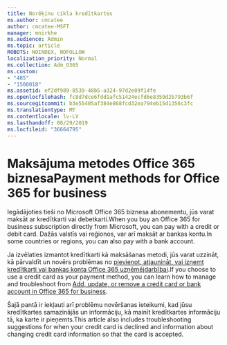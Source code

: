 ```yaml
---
title: Norēķinu cikla kredītkartes
ms.author: cmcatee
author: cmcatee-MSFT
manager: mnirkhe
ms.audience: Admin
ms.topic: article
ROBOTS: NOINDEX, NOFOLLOW
localization_priority: Normal
ms.collection: Adm_O365
ms.custom:
- "485"
- "1500018"
ms.assetid: ef2df989-8539-48b5-a324-97d2e09f14fe
ms.openlocfilehash: fc8d7dce6fdd1afc51424ecfd6e8359d2b793b6f
ms.sourcegitcommit: b3e55405af384e868fcd32ea794eb15d1356c3fc
ms.translationtype: MT
ms.contentlocale: lv-LV
ms.lasthandoff: 08/29/2019
ms.locfileid: "36664795"
---
```

# <a name="payment-methods-for-office-365-for-business"></a><span data-ttu-id="5f7ac-102">Maksājuma metodes Office 365 biznesa</span><span class="sxs-lookup"><span data-stu-id="5f7ac-102">Payment methods for Office 365 for business</span></span>

<span data-ttu-id="5f7ac-103">Iegādājoties tieši no Microsoft Office 365 biznesa abonementu, jūs varat maksāt ar kredītkarti vai debetkarti.</span><span class="sxs-lookup"><span data-stu-id="5f7ac-103">When you buy an Office 365 for business subscription directly from Microsoft, you can pay with a credit or debit card.</span></span> <span data-ttu-id="5f7ac-104">Dažās valstīs vai reģionos, var arī maksāt ar bankas kontu.</span><span class="sxs-lookup"><span data-stu-id="5f7ac-104">In some countries or regions, you can also pay with a bank account.</span></span>
  
<span data-ttu-id="5f7ac-105">Ja izvēlaties izmantot kredītkarti kā maksāšanas metodi, jūs varat uzzināt, kā pārvaldīt un novērs problēmas no [pievienot, atjaunināt, vai izņemt kredītkarti vai bankas konta Office 365 uzņēmējdarbībai](https://docs.microsoft.com/office365/admin/subscriptions-and-billing/add-update-or-remove-credit-card-or-bank-account).</span><span class="sxs-lookup"><span data-stu-id="5f7ac-105">If you choose to use a credit card as your payment method, you can learn how to manage and troubleshoot from [Add, update, or remove a credit card or bank account in Office 365 for business](https://docs.microsoft.com/office365/admin/subscriptions-and-billing/add-update-or-remove-credit-card-or-bank-account).</span></span>
  
<span data-ttu-id="5f7ac-106">Šajā pantā ir iekļauti arī problēmu novēršanas ieteikumi, kad jūsu kredītkartes samazinājās un informāciju, kā mainīt kredītkartes informāciju tā, ka karte ir pieņemts.</span><span class="sxs-lookup"><span data-stu-id="5f7ac-106">This article also includes troubleshooting suggestions for when your credit card is declined and information about changing credit card information so that the card is accepted.</span></span>